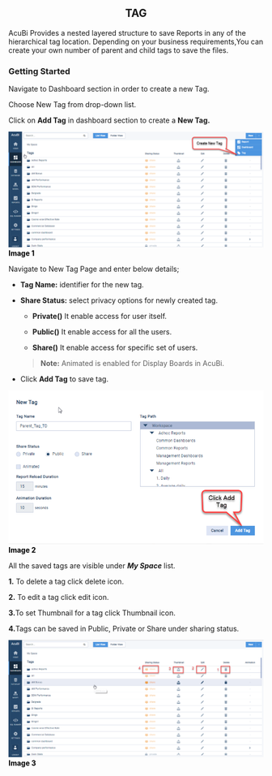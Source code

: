 

<center><h2>TAG</h2></center>

AcuBi Provides a nested layered structure to save Reports in any of the hierarchical tag location. Depending on your business requirements,You can create your own number of parent and child tags to save the files.

### Getting Started

Navigate to Dashboard section in order to create a new Tag.

Choose  New Tag from drop-down list.
 
Click on  <b>Add Tag</b> in dashboard section to create a  <b>New Tag.</b>

![enter image description here](https://raw.githubusercontent.com/sv18042016/fp1/e259d71617b5bb38a9b8ae6697c3471f5ac5f3a9/images/New_version5/td_tag_image1.png)
 <b><Font color = " black">Image 1</font></b>

Navigate to New Tag Page and enter below details;
-   <b>Tag Name:</b>  identifier for the new tag.
-   <b>Share Status:</b>  select privacy options for newly created tag.
    -   <b>Private()</b> It enable access for user itself.
    
    -   <b>Public()</b>  It enable access for all the users.
    
    -   <b>Share()</b> It enable access for specific set of users.
    > <b>Note:</b> Animated is enabled for Display Boards in AcuBi.

- Click <b>Add Tag</b> to save tag.
    
![enter image description here](https://raw.githubusercontent.com/sv18042016/fp1/2e6348e6143a7ab1ab62a6877134a83e403f3f29/images/New_version5/td_tag_image2.png)
 <b><Font color = " black">Image 2</font></b>       

All the saved tags are visible under <b><i>My Space</i></b> list.

<b>1.</b> To delete a tag click delete icon.

<b>2.</b>  To edit a tag click edit icon.

<b>3.</b>To set Thumbnail for a tag click Thumbnail icon.

<b>4.</b>Tags can be saved in Public, Private or Share under sharing status. 

![enter image description here](https://raw.githubusercontent.com/sv18042016/fp1/8dcb435f47c4b5e712642714b168700fcfb5e5d4/images/New_version5/td_tag_image3.png)
 <b><Font color = " black">Image 3</font></b>

<!--stackedit_data:
eyJoaXN0b3J5IjpbLTEyODgyNTQ5MjgsMTQzNTQwMTQ4MCwtNT
k4ODU2MzEyXX0=
-->